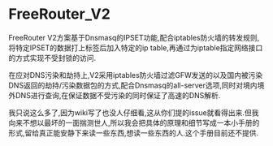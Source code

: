 FreeRouter_V2
=============

FreeRouter V2方案基于Dnsmasq的IPSET功能,配合iptables防火墙的转发规则,将特定IPSET的数据打上标签后加入特定的ip table,再通过为iptable指定网络接口的方式实现不受封锁的访问.

在应对DNS污染和劫持上,V2采用iptables防火墙过滤GFW发送的以及国内被污染DNS返回的劫持/污染数据包的方式,配合Dnsmasq的all-server选项,同时对境内境外DNS进行查询,在保证数据不受污染的同时保证了高速的DNS解析.

我只说这么多了,因为wiki写了也没人仔细看,这从你们提的issue就看得出来.但我向来不想以最坏的一面揣测世人,所以我会把具体的原理和细节写成一本小手册的形式,留给真正能安静下来读一些东西,想读一些东西的人.这个手册目前还不提供.
